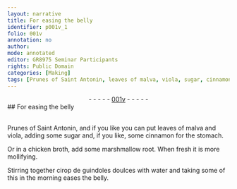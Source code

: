 ```yaml
---
layout: narrative
title: For easing the belly
identifier: p001v_1
folio: 001v
annotation: no
author:
mode: annotated
editor: GR8975 Seminar Participants
rights: Public Domain
categories: [Making]
tags: [Prunes of Saint Antonin, leaves of malva, viola, sugar, cinnamon, chicken broth, marshmallow root, guindoles doulces, water]
---
```


 <div class="folio" align="center">- - - - - <a href="http://gallica.bnf.fr/ark:/12148/btv1b10500001g/f8.image" target="_blank">001v</a> - - - - - </div> 
## For easing the belly

 <span class="activity"></span>  
 <span class="material">Prunes of Saint Antonin</span>, and if you like you can put <span class="material_format"><span class="material">leaves of malva</span> and <span class="material">viola</span></span>, adding some <span class="material">sugar</span> and, if you like, some <span class="material">cinnamon</span> for the stomach. 
 
 Or in a <span class="material">chicken broth</span>, add some <span class="material">marshmallow root</span>. When fresh it is more mollifying. 
 
 Stirring together <span class="material_format">cirop de <span class="material">guindoles doulces</span></span> with <span class="material">water</span> and taking some of this in the morning eases the belly. 
 